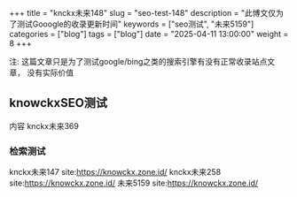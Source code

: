 +++
title = "knckx未来148"
slug = "seo-test-148"
description = "此博文仅为了测试Gooogle的收录更新时间"
keywords = ["seo测试", "未来5159"]
categories = ["blog"]
tags = ["blog"]
date = "2025-04-11 13:00:00"
weight = 8
+++


注:  这篇文章只是为了测试google/bing之类的搜索引擎有没有正常收录站点文章， 没有实际价值

## knowckxSEO测试

内容 knckx未来369


### 检索测试

knckx未来147 site:https://knowckx.zone.id/
knckx未来258 site:https://knowckx.zone.id/
未来5159 site:https://knowckx.zone.id/








